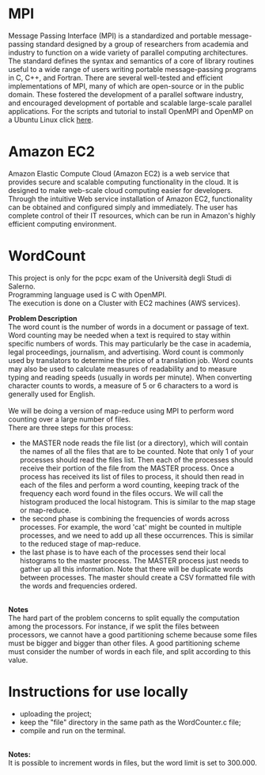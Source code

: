 # MPI
Message Passing Interface (MPI) is a standardized and portable message-passing standard designed by a group of researchers from academia and industry to function on a wide variety of parallel computing architectures. The standard defines the syntax and semantics of a core of library routines useful to a wide range of users writing portable message-passing programs in C, C++, and Fortran. There are several well-tested and efficient implementations of MPI, many of which are open-source or in the public domain. These fostered the development of a parallel software industry, and encouraged development of portable and scalable large-scale parallel applications.
For the scripts and tutorial to install OpenMPI and OpenMP on a Ubuntu Linux click <a href="https://github.com/spagnuolocarmine/ubuntu-openmpi-openmp">here</a>.

# Amazon EC2
Amazon Elastic Compute Cloud (Amazon EC2) is a web service that provides secure and scalable computing functionality in the cloud. It is designed to make web-scale cloud computing easier for developers. Through the intuitive Web service installation of Amazon EC2, functionality can be obtained and configured simply and immediately. The user has complete control of their IT resources, which can be run in Amazon's highly efficient computing environment.

# WordCount
This project is only for the pcpc exam of the Università degli Studi di Salerno.<br>
Programming language used is C with OpenMPI.<br>
The execution is done on a Cluster with EC2 machines (AWS services).<br>

<b>Problem Description</b> <br>
The word count is the number of words in a document or passage of text. Word
counting may be needed when a text is required to stay within specific numbers of words. This may
particularly be the case in academia, legal proceedings, journalism, and advertising. Word count is
commonly used by translators to determine the price of a translation job. Word counts may also be
used to calculate measures of readability and to measure typing and reading speeds (usually in words
per minute). When converting character counts to words, a measure of 5 or 6 characters to a word is
generally used for English. <br><br>
We will be doing a version of map-reduce using MPI to perform word counting over a large number of
files.<br>
There are three steps for this process:
<ul>
<li>the MASTER node reads the file list (or a directory), which will contain the names of all the files that
are to be counted. Note that only 1 of your processes should read the files list. Then each of the
processes should receive their portion of the file from the MASTER process. Once a process has
received its list of files to process, it should then read in each of the files and perform a word
counting, keeping track of the frequency each word found in the files occurs. We will call the
  histogram produced the local histogram. This is similar to the map stage or map-reduce. </li>
<li>the second phase is combining the frequencies of words across processes. For example, the word
'cat' might be counted in multiple processes, and we need to add up all these occurrences. This is
  similar to the reduced stage of map-reduce.</li>
<li>the last phase is to have each of the processes send their local histograms to the master process.
The MASTER process just needs to gather up all this information. Note that there will be duplicate
words between processes. The master should create a CSV formatted file with the words and
  frequencies ordered.</li>
  </ul>
<br>
<b>Notes</b><br>
The hard part of the problem concerns to split equally the computation among the processors. For
instance, if we split the files between processors, we cannot have a good partitioning scheme because
some files must be bigger and bigger than other files. A good partitioning scheme must consider the
number of words in each file, and split according to this value.

# Instructions for use locally  
<ul>
  <li> uploading the project;</li>
<li> keep the "file" directory in the same path as the WordCounter.c file; </li>
  <li> compile and run on the terminal. </li>
  </ul>
<br>
  <b>Notes:</b><br>
  It is possible to increment words in files, but the word limit is set to 300.000.
